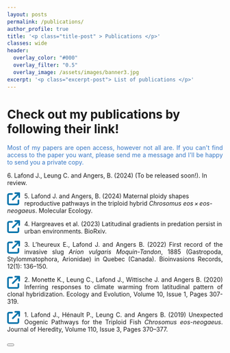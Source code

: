 ```yaml
---
layout: posts
permalink: /publications/
author_profile: true
title: '<p class="title-post" > Publications </p>'
classes: wide
header:
  overlay_color: "#000"
  overlay_filter: "0.5"
  overlay_image: /assets/images/banner3.jpg
excerpt: '<p class="excerpt-post"> List of publications </p>' 
---
```



<h1> Check out my publications by following their link!</h1>

<div style="text-align: justify"><span style="color:#3778C6;" align="justify"> Most of my papers are open access, however not all are. If you can't find access to the paper you want, please send me a message and I'll be happy to send you a private copy. </span> </div>

<dl>
  <dd></dd>
</dl>

<p> 6. Lafond J., Leung C. and Angers, B. (2024) (To be released soon!). In review. </p>


[<img style="float: left; margin-right: 10px;" alt="alt_text" width="30px" src="../assets/images/Favicon_Link.png" />](https://onlinelibrary.wiley.com/doi/epdf/10.1111/mec.17264) 
<p> 5. Lafond J. and Angers, B. (2024) Maternal ploidy shapes reproductive pathways in the triploid hybrid <i>Chrosomus eos × eos-neogaeus</i>. Molecular Ecology. </p>

[<img style="float: left; margin-right: 10px;" alt="alt_text" width="30px" src="../assets/images/Favicon_Link.png" />](https://www.biorxiv.org/content/10.1101/2023.11.14.566324v1#:~:text=Predation%20increased%205%2Dfold%20from,to%20increase%20ant%20predation%20specifically.) 
<p> 4. Hargreaves et al. (2023) Latitudinal gradients in predation persist in urban environments. BioRxiv. </p>


[<img style="float: left; margin-right: 10px;" alt="alt_text" width="30px" src="../assets/images/Favicon_Link.png" />](https://www.reabic.net/journals/bir/2023/1/BIR_2023_L%E2%80%99Heureux_etal.pdf) 
<p align="justify"> 3. L’heureux E., Lafond J. and Angers B. (2022) First record of the invasive slug <i>Arion vulgaris Moquin-Tandon</i>, 1885 (Gastropoda, Stylommatophora, Arionidae) in Quebec (Canada). Bioinvasions Records, 12(1): 136–150.  </p>

[<img style="float: left; margin-right: 10px;" alt="alt_text" width="30px" src="../assets/images/Favicon_Link.png" />](https://onlinelibrary.wiley.com/doi/full/10.1002/ece3.5896)
<p align="justify"> 2. Monette K., Leung C., Lafond J., Wittische J. and Angers B. (2020) Inferring responses to climate warming from latitudinal pattern of clonal hybridization. Ecology and Evolution, Volume 10, Issue 1, Pages 307-319. </p>

[<img style="float: left; margin-right: 10px;" alt="alt_text" width="30px" src="../assets/images/Favicon_Link.png" />](https://academic.oup.com/jhered/article/110/3/370/5268115)
<p align="justify"> 1. Lafond J., Hénault P., Leung C. and Angers B. (2019) Unexpected Oogenic Pathways for the Triploid Fish <i>Chrosomus eos-neogaeus</i>. Journal of Heredity, Volume 110, Issue 3, Pages 370–377. </p>


<!-- Back to top button -->
<button type="button" class="btn btn-danger btn-floating btn-lg" id="btn-back-to-top">
  <i class="fas fa-arrow-up"></i>
</button>

<script>
//Get the button
let mybutton = document.getElementById("btn-back-to-top");

// When the user scrolls down 20px from the top of the document, show the button
window.onscroll = function () {
  scrollFunction();
};

function scrollFunction() {
  if (
    document.body.scrollTop > 20 ||
    document.documentElement.scrollTop > 20
  ) {
    mybutton.style.display = "block";
  } else {
    mybutton.style.display = "none";
  }
}
// When the user clicks on the button, scroll to the top of the document
mybutton.addEventListener("click", backToTop);

function backToTop() {
  document.body.scrollTop = 0;
  document.documentElement.scrollTop = 0;
}
</script>